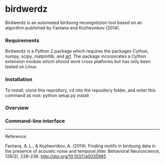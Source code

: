 # birdwerdz

Birdwerdz is an automated birdsong recongnitzion tool based on an algorithm published by Fantana 
and Kozhevnikov (2014). 

### Requirements
Birdwerdz is a Python 2 package which requires the packages Cython, numpy, scipy, matplotlib, and [arf](https://github.com/margoliashlab/arf). The package incorporates a Cython extension module which should work cross platforms but has only been tested on Linux.

### Installation
To install, clone this repository, cd into the repository folder, and enter this command as root:
    python setup.py install

### Overview

  
### Command-line interface


-----------
Reference:

Fantana, A. L., & Kozhevnikov, A. (2014). Finding motifs in birdsong data in the presence of acoustic noise and temporal jitter. Behavioral Neuroscience, 128(2), 228–236. http://doi.org/10.1037/a0035985
